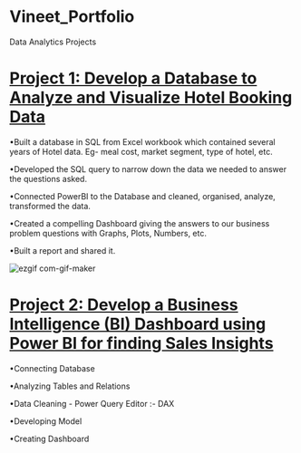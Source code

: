 # Vineet_Portfolio
Data Analytics Projects


# [Project 1: Develop a Database to Analyze and Visualize Hotel Booking Data](https://github.com/vineetpandita10/Develop-a-Database-to-Analyze-and-Visualize-Hotel-Booking-Data)
•Built a database in SQL from Excel workbook which contained several years of Hotel data. Eg- meal cost, market segment, type of hotel, etc.

•Developed the SQL query to narrow down the data we needed to answer the questions asked.

•Connected PowerBI to the Database and cleaned, organised, analyze, transformed the data.

•Created a compelling Dashboard giving the answers to our business problem questions with Graphs, Plots, Numbers, etc.

•Built a report and shared it.

![ezgif com-gif-maker](https://user-images.githubusercontent.com/50957958/132979683-1f622b5e-7c1c-46c5-b182-79e9bb4d0f14.gif)



# [Project 2: Develop a Business Intelligence (BI) Dashboard using Power BI for finding Sales Insights](https://github.com/vineetpandita10/Develop-a-Business-Intelligence-BI-Dashboard-using-Power-BI-for-finding-Sales-Insights)
•Connecting Database

•Analyzing Tables and Relations

•Data Cleaning - Power Query Editor :- DAX

•Developing Model

•Creating Dashboard
